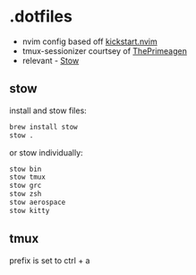 # .dotfiles

- nvim config based off [kickstart.nvim](https://github.com/nvim-lua/kickstart.nvim)
- tmux-sessionizer courtsey of [ThePrimeagen](https://github.com/ThePrimeagen/.dotfiles/blob/master/bin/.local/scripts/tmux-sessionizer)
- relevant - [Stow](https://www.gnu.org/software/stow/)

## stow

install and stow files:
```sh
brew install stow
stow .
```

or stow individually:
```sh
stow bin
stow tmux
stow grc
stow zsh
stow aerospace
stow kitty
```

## tmux

prefix is set to ctrl + a

